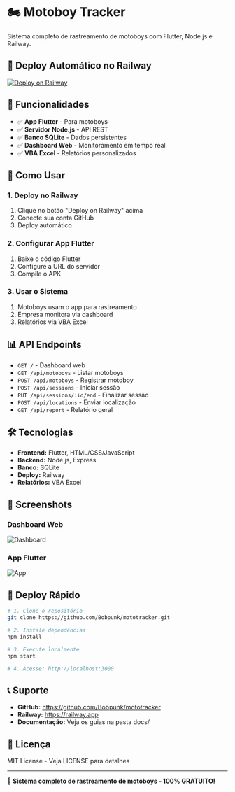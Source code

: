 # 🏍️ Motoboy Tracker

Sistema completo de rastreamento de motoboys com Flutter, Node.js e Railway.

## 🚀 **Deploy Automático no Railway**

[![Deploy on Railway](https://railway.app/button.svg)](https://railway.app/new/template?template=https://github.com/Bobpunk/mototracker)

## 📱 **Funcionalidades**

- ✅ **App Flutter** - Para motoboys
- ✅ **Servidor Node.js** - API REST
- ✅ **Banco SQLite** - Dados persistentes
- ✅ **Dashboard Web** - Monitoramento em tempo real
- ✅ **VBA Excel** - Relatórios personalizados

## 🔧 **Como Usar**

### **1. Deploy no Railway**
1. Clique no botão "Deploy on Railway" acima
2. Conecte sua conta GitHub
3. Deploy automático

### **2. Configurar App Flutter**
1. Baixe o código Flutter
2. Configure a URL do servidor
3. Compile o APK

### **3. Usar o Sistema**
1. Motoboys usam o app para rastreamento
2. Empresa monitora via dashboard
3. Relatórios via VBA Excel

## 📊 **API Endpoints**

- `GET /` - Dashboard web
- `GET /api/motoboys` - Listar motoboys
- `POST /api/motoboys` - Registrar motoboy
- `POST /api/sessions` - Iniciar sessão
- `PUT /api/sessions/:id/end` - Finalizar sessão
- `POST /api/locations` - Enviar localização
- `GET /api/report` - Relatório geral

## 🛠️ **Tecnologias**

- **Frontend:** Flutter, HTML/CSS/JavaScript
- **Backend:** Node.js, Express
- **Banco:** SQLite
- **Deploy:** Railway
- **Relatórios:** VBA Excel

## 📱 **Screenshots**

### Dashboard Web
![Dashboard](https://via.placeholder.com/800x400/667eea/ffffff?text=Dashboard+Web)

### App Flutter
![App](https://via.placeholder.com/400x800/764ba2/ffffff?text=App+Flutter)

## 🚀 **Deploy Rápido**

```bash
# 1. Clone o repositório
git clone https://github.com/Bobpunk/mototracker.git

# 2. Instale dependências
npm install

# 3. Execute localmente
npm start

# 4. Acesse: http://localhost:3000
```

## 📞 **Suporte**

- **GitHub:** https://github.com/Bobpunk/mototracker
- **Railway:** https://railway.app
- **Documentação:** Veja os guias na pasta docs/

## 📄 **Licença**

MIT License - Veja LICENSE para detalhes

---

**🎯 Sistema completo de rastreamento de motoboys - 100% GRATUITO!**
